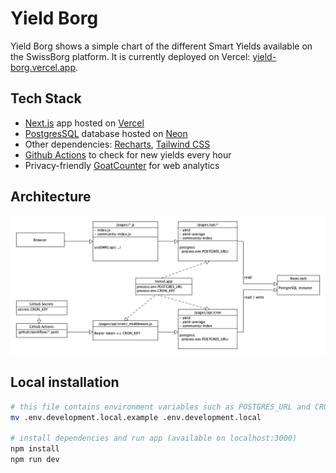 # Yield Borg

Yield Borg shows a simple chart of the different Smart Yields available on the SwissBorg platform. It is currently deployed on Vercel: [yield-borg.vercel.app](https://yield-borg.vercel.app).

## Tech Stack

* [Next.js](https://nextjs.org) app hosted on [Vercel](https://vercel.com)
* [PostgresSQL](https://www.postgresql.org) database hosted on [Neon](https://neon.tech)
* Other dependencies: [Recharts](https://recharts.org), [Tailwind CSS](https://tailwindcss.com)
* [Github Actions](https://github.com/features/actions) to check for new yields every hour
* Privacy-friendly [GoatCounter](https://www.goatcounter.com) for web analytics

## Architecture

![Architecture](doc/ARCH.png)

## Local installation

```sh
# this file contains environment variables such as POSTGRES_URL and CRON_KEY
mv .env.development.local.example .env.development.local

# install dependencies and run app (available on localhost:3000)
npm install
npm run dev
```
